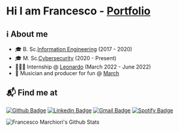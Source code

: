 # Hi I am Francesco - [Portfolio][website]

## ℹ About me

- 🎓 B. Sc.[Information Engineering][UniPD_IE] (2017 - 2020)
- 🎓 M. Sc.[Cybersecurity][UniPD_CS] (2020 - Present)
- 🧑🏻‍💻 Internship @ [Leonardo][Leonardo] (March 2022 - June 2022)
- 🎵 Musician and producer for fun @ [March][March]

## 📬 Find me at
[![Github Badge](https://img.shields.io/badge/GitHub-100000?style=for-the-badge&logo=github&logoColor=white&link=https://github.com/FrancescoMarchiori)](https://github.com/FrancescoMarchiori)
[![Linkedin Badge](https://img.shields.io/badge/LinkedIn-0077B5?style=for-the-badge&logo=linkedin&logoColor=white&link=https://www.linkedin.com/in/francesco-marchiori-1b9059219/)](https://www.linkedin.com/in/francesco-marchiori-1b9059219/)
[![Gmail Badge](https://img.shields.io/badge/Gmail-D14836?style=for-the-badge&logo=gmail&logoColor=white&link=mailto:francesco.marchiori98@gmail.com)](mailto:francesco.marchiori98@gmail.com)
[![Spotify Badge](https://img.shields.io/badge/Spotify-1ED760?&style=for-the-badge&logo=spotify&logoColor=white&link=https://open.spotify.com/artist/4D9wOJm89Fd2pkYKz4dNGf?si=3ltyAANvT9qis80nsqHRyg&nd=1)](https://open.spotify.com/artist/4D9wOJm89Fd2pkYKz4dNGf?si=3ltyAANvT9qis80nsqHRyg&nd=1)

<img alt="Francesco Marchiori's Github Stats" src="https://github-readme-stats.vercel.app/api?username=FrancescoMarchiori&show_icons=true&hide_border=true" />


[website]: https://francescomarchiori.github.io/
[UniPD_IE]: https://en.didattica.unipd.it/off/2017/LT/IN/IN0513
[UniPD_CS]: https://en.didattica.unipd.it/off/2020/LM/SC/SC2542
[Leonardo]: https://www.leonardo.com/
[March]: https://open.spotify.com/artist/4D9wOJm89Fd2pkYKz4dNGf?si=3ltyAANvT9qis80nsqHRyg&nd=1